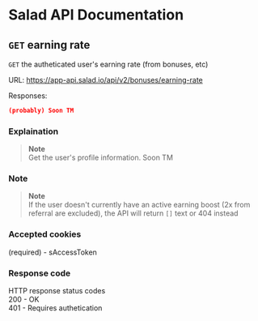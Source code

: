 # Salad API Documentation

## `GET` earning rate
`GET` the autheticated user's earning rate (from bonuses, etc)

URL: https://app-api.salad.io/api/v2/bonuses/earning-rate

Responses:
```json
(probably) Soon TM
```

### Explaination
> **Note** <br>
> Get the user's profile information.
Soon TM

### Note
> **Note** <br>
> If the user doesn't currently have an active earning boost (2x from referral are excluded), the API will return `[]` text or 404 instead

### Accepted cookies
(required) - sAccessToken

### Response code
HTTP response status codes <br>
200	- OK <br>
401 - Requires authetication